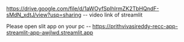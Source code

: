 
https://drive.google.com/file/d/1aWOyfSplhlrmZK2TbHQndF-sMdN_xdtJ/view?usp=sharing -- video link of streamlit

Please open slit app on your pc -- https://prithvivasireddy-recc-app-streamlit-app-awjlwd.streamlit.app

